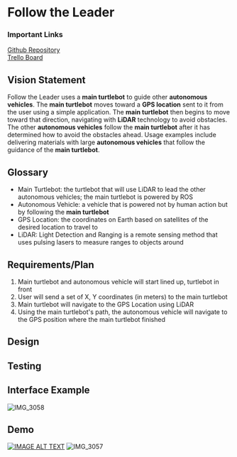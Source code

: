 # Follow the Leader

### Important Links
[Github Repository](https://github.com/SAREC-Lab/CAR-BLUE3/tree/main) <br />
[Trello Board](https://trello.com/b/wCxuc2UZ/main-project) <br />

## Vision Statement
Follow the Leader uses a **main turtlebot** to guide other **autonomous vehicles**. The **main turtlebot** moves toward a **GPS location** sent to it from the user using a simple application. The **main turtlebot** then begins to move toward that direction, navigating with **LiDAR** technology to avoid obstacles. The other **autonomous vehicles** follow the **main turtlebot** after it has determined how to avoid the obstacles ahead. Usage examples include delivering materials with large **autonomous vehicles** that follow the guidance of the **main turtlebot**.

## Glossary
- Main Turtlebot: the turtlebot that will use LiDAR to lead the other
  autonomous vehicles; the main turtlebot is powered by ROS
- Autonomous Vehicle: a vehicle that is powered not by human action but by
  following the **main turtlebot**
- GPS Location: the coordinates on Earth based on satellites of the desired
  location to travel to 
- LiDAR: Light Detection and Ranging is a remote sensing method that uses
  pulsing lasers to measure ranges to objects around

## Requirements/Plan
1. Main turtlebot and autonomous vehicle will start lined up, turtlebot in front
2. User will send a set of X, Y coordinates (in meters) to the main turtlebot
3. Main turtlebot will navigate to the GPS Location using LiDAR
4. Using the main turtlebot's path, the autonomous vehicle will navigate to the GPS position where the main turtlebot finished

## Design

## Testing

## Interface Example
![IMG_3058](https://user-images.githubusercontent.com/78926321/145498040-2b8227b3-a391-4e31-9249-aef3a8b236d3.jpg)

## Demo
[![IMAGE ALT TEXT](http://img.youtube.com/vi/yrDb6ASoK2Y/0.jpg)](https://youtu.be/yrDb6ASoK2Y "Demo")
![IMG_3057](https://user-images.githubusercontent.com/78926321/145498103-fb40add2-ff4c-49fe-be2d-07391b3d0129.jpeg)
